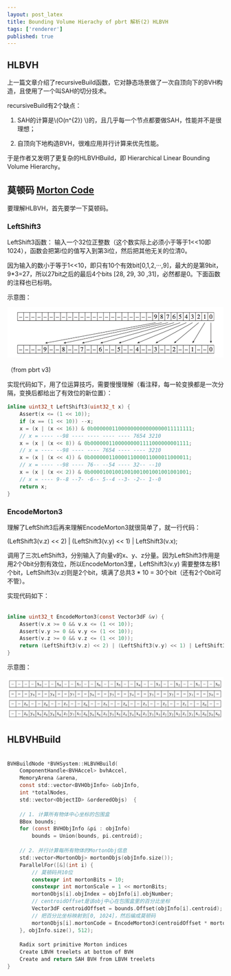 ```yaml
---
layout: post_latex
title: Bounding Volume Hierachy of pbrt 解析(2) HLBVH
tags: ['renderer']
published: true
---
```


## HLBVH

上一篇文章介绍了recursiveBuild函数，它对静态场景做了一次自顶向下的BVH构造，且使用了一个叫SAH的切分技术。

recursiveBuild有2个缺点：

1. SAH的计算是\\(O(n\^\{2\}) \\)的，且几乎每一个节点都要做SAH，性能并不是很理想；

2. 自顶向下地构造BVH，很难应用并行计算来优先性能。

于是作者又发明了更复杂的HLBVHBuild，即 Hierarchical Linear Bounding Volume Hierarchy。

<!--more-->

## 莫顿码 [Morton Code](https://en.wikipedia.org/wiki/Z-order_curve)

要理解HLBVH，首先要学一下莫顿码。


### LeftShift3

LeftShift3函数： 输入一个32位正整数（这个数实际上必须小于等于1<<10即1024），函数会把第i位的值写入到第3i位，然后把其他无关的位清0。

因为输入的数小于等于1<<10，即只有10个有效bit[0,1,2,···,9]，最大的是第9bit，9*3=27，所以27bit之后的最后4个bits [28, 29, 30 ,31]，必然都是0。下面函数的注释也已标明。

示意图：

![1.png](../images/2017.12/1.png)

（from pbrt v3)


实现代码如下，用了位运算技巧，需要慢慢理解（看注释，每一轮变换都是一次分隔，变换后都给出了有效位的新位置）：

```c
inline uint32_t LeftShift3(uint32_t x) {
    Assert(x <= (1 << 10));
    if (x == (1 << 10)) --x;
    x = (x | (x << 16)) & 0b00000011000000000000000011111111;
    // x = ---- --98 ---- ---- ---- ---- 7654 3210
    x = (x | (x << 8)) & 0b00000011000000001111000000001111;
    // x = ---- --98 ---- ---- 7654 ---- ---- 3210
    x = (x | (x << 4)) & 0b00000011000011000011000011000011;
    // x = ---- --98 ---- 76-- --54 ---- 32-- --10
    x = (x | (x << 2)) & 0b00001001001001001001001001001001;
    // x = ---- 9--8 --7- -6-- 5--4 --3- -2-- 1--0
    return x;
}

```


### EncodeMorton3

理解了LeftShift3后再来理解EncodeMorton3就很简单了，就一行代码：

(LeftShift3(v.z) << 2) | (LeftShift3(v.y) << 1) | LeftShift3(v.x);

调用了三次LeftShift3，分别输入了向量v的x、y、z分量。因为LeftShift3作用是用2个0bit分割有效位，所以EncodeMorton3里，LeftShift3(v.y) 需要整体左移1个bit，LeftShift3(v.z)则是2个bit，填满了总共3 * 10 = 30个bit（还有2个0bit可不管）。

实现代码如下：

```c

inline uint32_t EncodeMorton3(const Vector3dF &v) {
    Assert(v.x >= 0 && v.x <= (1 << 10));
    Assert(v.y >= 0 && v.y <= (1 << 10));
    Assert(v.z >= 0 && v.z <= (1 << 10));
    return (LeftShift3(v.z) << 2) | (LeftShift3(v.y) << 1) | LeftShift3(v.x);
}

```

示意图：

![2.png](../images/2017.12/2.png)


## HLBVHBuild

```c

BVHBuildNode *BVHSystem::HLBVHBuild(
    ComponentHandle<BVHAccel> bvhAccel,
    MemoryArena &arena,
    const std::vector<BVHObjInfo> &objInfo,
    int *totalNodes,
    std::vector<ObjectID> &orderedObjs)  {
    
    // 1. 计算所有物体中心坐标的包围盒
    BBox bounds;
    for (const BVHObjInfo &pi : objInfo)
        bounds = Union(bounds, pi.centroid);

    // 2. 并行计算每所有物体的MortonObj信息
    std::vector<MortonObj> mortonObjs(objInfo.size());
    ParallelFor([&](int i) {
        // 莫顿码共10位
        constexpr int mortonBits = 10;
        constexpr int mortonScale = 1 << mortonBits;
        mortonObjs[i].objIndex = objInfo[i].objNumber;
        // centroidOffset是该obj中心在包围盒里的百分比坐标
        Vector3dF centroidOffset = bounds.Offset(objInfo[i].centroid);
        // 把百分比坐标映射到[0, 1024]，然后编成莫顿码
        mortonObjs[i].mortonCode = EncodeMorton3(centroidOffset * mortonScale);
    }, objInfo.size(), 512);

    Radix sort primitive Morton indices 
    Create LBVH treelets at bottom of BVH 
    Create and return SAH BVH from LBVH treelets  
}

```

